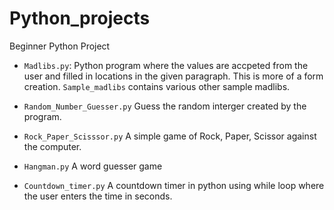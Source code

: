 # Python_projects
Beginner Python Project


- `Madlibs.py`:
Python program where the values are accpeted from the user and filled in locations in the given paragraph. This is more of a form creation.
`Sample_madlibs` contains various other sample madlibs.

- `Random_Number_Guesser.py`
Guess the random interger created by the program. 

- `Rock_Paper_Scisssor.py`
A simple game of Rock, Paper, Scissor against the computer.

- `Hangman.py`
A word guesser game

- `Countdown_timer.py`
A countdown timer in python using while loop where the user enters the time in seconds.
